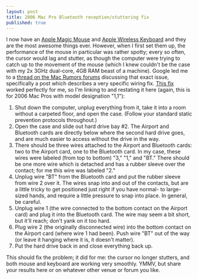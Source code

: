```yaml
---
layout: post
title: 2006 Mac Pro Bluetooth reception/stuttering fix
published: true
---
```


I now have an [Apple Magic Mouse][] and [Apple Wireless Keyboard][] and
they are the most awesome things ever. However, when I first set them
up, the performance of the mouse in particular was rather spotty; every
so often, the cursor would lag and stutter, as though the computer were
trying to catch up to the movement of the mouse (which I knew couldn't
be the case with my 2x 3GHz dual-core, 4GB RAM beast of a machine).
Google led me to a [thread on the Mac Rumors forums][] discussing that
exact issue, specifically a post which describes a very specific wiring
fix. [This fix][] worked perfectly for me, so I'm linking to and
restating it here (again, this is for 2006 Mac Pros with model
designation "1,1"):

<!-- more -->

 1. Shut down the computer, unplug everything from it, take it into a
    room without a carpeted floor, and open the case. (Follow your
    standard static prevention protocols throughout.)
 2. Open the case and slide out hard drive bay #2. The Airport
    and Bluetooth cards are directly below where the second hard drive
    goes, and are much easier to access without the drive in the way.
 3. There should be three wires attached to the Airport and Bluetooth
    cards: two to the Airport card, one to the Bluetooth card. In my
    case, these wires were labeled (from top to bottom) "3," "1," and
    "BT." There should be one more wire which is detached and has a
    rubber sleeve over the contact; for me this wire was labeled "2."
 4. Unplug wire "BT" from the Bluetooth card and put the rubber sleeve
    from wire 2 over it. The wires snap into and out of the contacts,
    but are a little tricky to get positioned just right if you have
    normal- to large-sized hands, and require a little pressure to
    snap into place. In general, be careful.
 5. Unplug wire 1 (the wire connected to the bottom contact on the
    Airport card) and plug it into the Bluetooth card. The wire may
    seem a bit short, but it'll reach; don't yank on it too hard.
 6. Plug wire 2 (the originally disconnected wire) into the bottom
    contact on the Airport card (where wire 1 had been). Push wire "BT"
    out of the way (or leave it hanging where it is, it doesn't
    matter).
 7. Put the hard drive back in and close everything back up.

This should fix the problem; it did for me: the cursor no longer
stutters, and both mouse and keyboard are working very smoothly. YMMV,
but share your results here or on whatever other venue or forum you
like.

[Apple Magic Mouse]: http://www.apple.com/magicmouse/
[Apple Wireless Keyboard]: http://www.apple.com/keyboard/
[thread on the Mac Rumors forums]: http://forums.macrumors.com/showthread.php?p=8746630
[This fix]: http://forums.macrumors.com/showthread.php?p=8746630#post8748795
